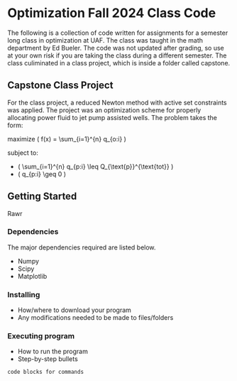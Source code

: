 # Optimization Fall 2024 Class Code

The following is a collection of code written for assignments for a semester long class in optimization at UAF. The class was taught in the math department by Ed Bueler. The code was not updated after grading, so use at your own risk if you are taking the class during a different semester. The class culiminated in a class project, which is inside a folder called capstone.

## Capstone Class Project

For the class project, a reduced Newton method with active set constraints was applied. The project was an optimization scheme for properly allocating power fluid to jet pump assisted wells. The problem takes the form:

maximize \( f(x) = \sum_{i=1}^{n} q_{o\:i} \)

subject to:

- \( \sum_{i=1}^{n} q_{p\:i} \leq Q_{\text{p}}^{\text{tot}} \)
- \( q_{p\:i} \geq 0 \)


## Getting Started

Rawr

### Dependencies

The major dependencies required are listed below.

* Numpy
* Scipy
* Matplotlib

### Installing

* How/where to download your program
* Any modifications needed to be made to files/folders

### Executing program

* How to run the program
* Step-by-step bullets
```
code blocks for commands
```
